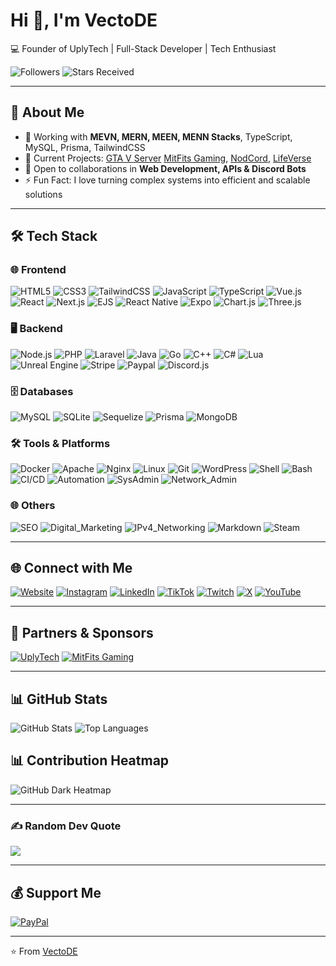 # Hi 👋, I'm VectoDE

💻 Founder of UplyTech | Full-Stack Developer | Tech Enthusiast

![Followers](https://img.shields.io/github/followers/VectoDE?label=Followers&color=blue) ![Stars Received](https://img.shields.io/github/stars/VectoDE?label=Stars&color=red)

---

## 🚀 About Me
- 🌱 Working with **MEVN, MERN, MEEN, MENN Stacks**, TypeScript, MySQL, Prisma, TailwindCSS  
- 🔭 Current Projects: [GTA V Server](https://github.com/VectoDE/GTA-V-Server) [MitFits Gaming](https://github.com/Mitfits-Gaming), [NodCord](https://github.com/VectoDE/NodCord), [LifeVerse](https://github.com/VectoDE/LifeVerse)  
- 👯 Open to collaborations in **Web Development, APIs & Discord Bots**  
- ⚡ Fun Fact: I love turning complex systems into efficient and scalable solutions  

---

## 🛠️ Tech Stack

### 🌐 Frontend
![HTML5](https://img.shields.io/badge/-HTML5-E34F26?logo=html5&logoColor=white&style=for-the-badge)
![CSS3](https://img.shields.io/badge/-CSS3-1572B6?logo=css3&logoColor=white&style=for-the-badge)
![TailwindCSS](https://img.shields.io/badge/-TailwindCSS-06B6D4?logo=tailwind-css&logoColor=white&style=for-the-badge)
![JavaScript](https://img.shields.io/badge/-JavaScript-F7DF1E?logo=javascript&logoColor=black&style=for-the-badge)
![TypeScript](https://img.shields.io/badge/-TypeScript-3178C6?logo=typescript&logoColor=white&style=for-the-badge)
![Vue.js](https://img.shields.io/badge/-Vue.js-4FC08D?logo=vue.js&logoColor=white&style=for-the-badge)
![React](https://img.shields.io/badge/-React-61DAFB?logo=react&logoColor=black&style=for-the-badge)
![Next.js](https://img.shields.io/badge/-Next.js-000000?logo=next.js&logoColor=white&style=for-the-badge)
![EJS](https://img.shields.io/badge/-EJS-CF4647?logo=EJS&logoColor=white&style=for-the-badge)
![React Native](https://img.shields.io/badge/-React_Native-61DAFB?logo=react&logoColor=black&style=for-the-badge)
![Expo](https://img.shields.io/badge/-Expo-000020?logo=expo&logoColor=white&style=for-the-badge)
![Chart.js](https://img.shields.io/badge/-Chart.js-FF6384?logo=chart.js&logoColor=white&style=for-the-badge)
![Three.js](https://img.shields.io/badge/-Three.js-000000?logo=three.js&logoColor=white&style=for-the-badge)

### 🖥️ Backend
![Node.js](https://img.shields.io/badge/-Node.js-339933?logo=node.js&logoColor=white&style=for-the-badge)
![PHP](https://img.shields.io/badge/-PHP-777BB4?logo=php&logoColor=white&style=for-the-badge)
![Laravel](https://img.shields.io/badge/-Laravel-FF2D20?logo=laravel&logoColor=white&style=for-the-badge)
![Java](https://img.shields.io/badge/-Java-007396?logo=java&logoColor=white&style=for-the-badge)
![Go](https://img.shields.io/badge/-Go-00ADD8?logo=go&logoColor=white&style=for-the-badge)
![C++](https://img.shields.io/badge/-C++-00599C?logo=c%2B%2B&logoColor=white&style=for-the-badge)
![C#](https://img.shields.io/badge/-C%23-239120?logo=c%23&logoColor=white&style=for-the-badge)
![Lua](https://img.shields.io/badge/-Lua-2C2D72?logo=lua&logoColor=white&style=for-the-badge)
![Unreal Engine](https://img.shields.io/badge/-Unreal_Engine-0E1128?logo=unreal-engine&logoColor=white&style=for-the-badge)
![Stripe](https://img.shields.io/badge/-Stripe-635BFF?logo=stripe&logoColor=white&style=for-the-badge)
![Paypal](https://img.shields.io/badge/-PayPal-003087?logo=paypal&logoColor=white&style=for-the-badge)
![Discord.js](https://img.shields.io/badge/-Discord.js-7289DA?logo=discord&logoColor=white&style=for-the-badge)

### 🗄️ Databases
![MySQL](https://img.shields.io/badge/-MySQL-4479A1?logo=mysql&logoColor=white&style=for-the-badge)
![SQLite](https://img.shields.io/badge/-SQLite-003B57?logo=sqlite&logoColor=white&style=for-the-badge)
![Sequelize](https://img.shields.io/badge/-Sequelize-52B0E7?logo=sequelize&logoColor=white&style=for-the-badge)
![Prisma](https://img.shields.io/badge/-Prisma-2D3748?logo=prisma&logoColor=white&style=for-the-badge)
![MongoDB](https://img.shields.io/badge/-MongoDB-47A248?logo=mongodb&logoColor=white&style=for-the-badge)

### 🛠️ Tools & Platforms
![Docker](https://img.shields.io/badge/-Docker-2496ED?logo=docker&logoColor=white&style=for-the-badge)
![Apache](https://img.shields.io/badge/-Apache-F05123?logo=apache&logoColor=white&style=for-the-badge)
![Nginx](https://img.shields.io/badge/-Nginx-009639?logo=nginx&logoColor=white&style=for-the-badge)
![Linux](https://img.shields.io/badge/-Linux-FCC624?logo=linux&logoColor=black&style=for-the-badge)
![Git](https://img.shields.io/badge/-Git-F05032?logo=git&logoColor=white&style=for-the-badge)
![WordPress](https://img.shields.io/badge/-WordPress-21759B?logo=wordpress&logoColor=white&style=for-the-badge)
![Shell](https://img.shields.io/badge/-Shell-121011?logo=powershell&logoColor=white&style=for-the-badge)
![Bash](https://img.shields.io/badge/-Bash-4EAA25?logo=gnu-bash&logoColor=white&style=for-the-badge)
![CI/CD](https://img.shields.io/badge/-CI/CD-0A0A0A?logo=github-actions&logoColor=white&style=for-the-badge)
![Automation](https://img.shields.io/badge/-Automation-FFAA00?logo=jenkins&logoColor=white&style=for-the-badge)
![SysAdmin](https://img.shields.io/badge/-SysAdmin-FF6F61?logo=linux&logoColor=white&style=for-the-badge)
![Network_Admin](https://img.shields.io/badge/-Network_Admin-0078D6?logo=cisco&logoColor=white&style=for-the-badge)

### 🌐 Others
![SEO](https://img.shields.io/badge/-SEO-FF6C37?logo=google&logoColor=white&style=for-the-badge)
![Digital_Marketing](https://img.shields.io/badge/-Digital_Marketing-FF4500?logo=hubspot&logoColor=white&style=for-the-badge)
![IPv4_Networking](https://img.shields.io/badge/-IPv4_Networking-1E90FF?logo=cisco&logoColor=white&style=for-the-badge)
![Markdown](https://img.shields.io/badge/-Markdown-000000?logo=markdown&logoColor=white&style=for-the-badge)
![Steam](https://img.shields.io/badge/-Steam-000000?logo=steam&logoColor=white&style=for-the-badge)

---

## 🌐 Connect with Me
[![Website](https://img.shields.io/badge/Website-000000?style=for-the-badge&logo=google-chrome&logoColor=white)](https://www.uplytech.de)
[![Instagram](https://img.shields.io/badge/Instagram-E1306C?style=for-the-badge&logo=instagram&logoColor=white)](https://www.instagram.com/vecto_de)
[![LinkedIn](https://img.shields.io/badge/LinkedIn-0A66C2?style=for-the-badge&logo=linkedin&logoColor=white)]([https://linkedin.com/in/vectode](https://www.linkedin.com/in/tim-hauke-b3b24b2b5))
[![TikTok](https://img.shields.io/badge/TikTok-000000?style=for-the-badge&logo=tiktok&logoColor=white)](https://www.tiktok.com/@vectode)
[![Twitch](https://img.shields.io/badge/Twitch-9146FF?style=for-the-badge&logo=twitch&logoColor=white)](https://twitch.tv/vectode)
[![X](https://img.shields.io/badge/X-1DA1F2?style=for-the-badge&logo=x&logoColor=white)](https://www.x.com/@vecto_de)
[![YouTube](https://img.shields.io/badge/YouTube-FF0000?style=for-the-badge&logo=youtube&logoColor=white)](https://www.youtube.com/@vectode)

---

## 🤝 Partners & Sponsors
[![UplyTech](https://img.shields.io/badge/UplyTech-000000?style=for-the-badge&logo=uplytech&logoColor=white)](https://www.uplytech.de) [![MitFits Gaming](https://img.shields.io/badge/MitFits_Gaming-FF4500?style=for-the-badge&logo=gaming&logoColor=white)](https://www.mitfits.de)

---

## 📊 GitHub Stats
![GitHub Stats](https://github-readme-stats.vercel.app/api?username=VectoDE&show_icons=true&theme=radical)
![Top Languages](https://github-readme-stats.vercel.app/api/top-langs/?username=VectoDE&layout=compact&theme=radical)

## 📊 Contribution Heatmap
![GitHub Dark Heatmap](https://ghchart.rshah.org/VectoDE)

---

### ✍️ Random Dev Quote
![](https://quotes-github-readme.vercel.app/api?type=horizontal&theme=radical)

---

## 💰 Support Me
[![PayPal](https://img.shields.io/badge/PayPal-00457C?style=for-the-badge&logo=paypal&logoColor=white)](https://paypal.me/TimHauke99)

---

⭐️ From [VectoDE](https://github.com/VectoDE)
